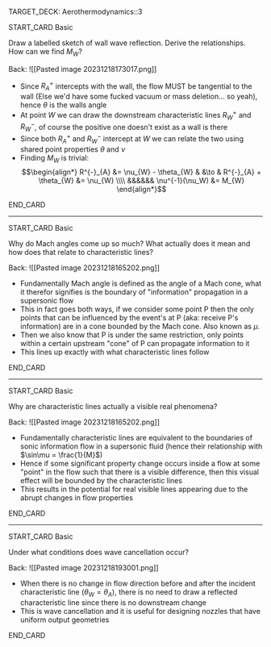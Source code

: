 TARGET_DECK: Aerothermodynamics::3



START_CARD
Basic

Draw a labelled sketch of wall wave reflection. Derive the relationships. How can we find $M_{W}$?

Back: 
![[Pasted image 20231218173017.png]]
- Since $R^{+}_{A}$ intercepts with the wall, the flow MUST be tangential to the wall (Else we'd have some fucked vacuum or mass deletion... so yeah), hence $\theta$ is the walls angle
- At point $W$ we can draw the downstream characteristic lines $R^{+}_{W}$ and $R^{-}_{W}$, of course the positive one doesn't exist as a wall is there
- Since both $R^{+}_{A}$ and $R^{-}_{W}$ intercept at $W$ we can relate the two using shared point properties $\theta$ and $\nu$
- Finding $M_{W}$ is trivial:
$$\begin{align*}
R^{-}_{A} &= \nu_{W} - \theta_{W} & &\to & R^{-}_{A} + \theta_{W} &= \nu_{W} \\\\
&&&&&& \nu^{-1}(\nu_W) &= M_{W}
\end{align*}$$

END_CARD


--------

START_CARD
Basic

Why do Mach angles come up so much? What actually does it mean and how does that relate to characteristic lines?

Back: 
![[Pasted image 20231218165202.png]]
- Fundamentally Mach angle is defined as the angle of a Mach cone, what it therefor signifies is the boundary of "information" propagation in a supersonic flow
- This in fact goes both ways, if we consider some point P then the only points that can be influenced by the event's at P (aka: receive P's information) are in a cone bounded by the Mach cone. Also known as $\mu$. 
- Then we also know that P is under the same restriction, only points within a certain upstream "cone" of P can propagate information to it
- This lines up exactly with what characteristic lines follow

END_CARD


--------

START_CARD
Basic

Why are characteristic lines actually a visible real phenomena?

Back: 
![[Pasted image 20231218165202.png]]
- Fundamentally characteristic lines are equivalent to the boundaries of sonic information flow in a supersonic fluid (hence their relationship with $\sin\mu = \frac{1}{M}$)
- Hence if some significant property change occurs inside a flow at some "point" in the flow such that there is a visible difference, then this visual effect will be bounded by the characteristic lines
- This results in the potential for real visible lines appearing due to the abrupt changes in flow properties

END_CARD


--------

START_CARD
Basic

Under what conditions does wave cancellation occur?

Back:
![[Pasted image 20231218193001.png]]
- When there is no change in flow direction before and after the incident characteristic line ($\theta_{W}=\theta_{A}$), there is no need to draw a reflected characteristic line since there is no downstream change
- This is wave cancellation and it is useful for designing nozzles that have uniform output geometries

END_CARD
 



